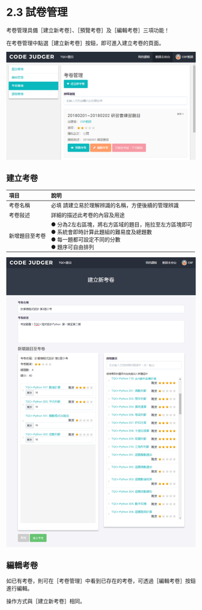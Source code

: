 # 2.3 試卷管理

考卷管理具備［建立新考卷］、［預覽考卷］及［編輯考卷］三項功能！

在考卷管理中點選［建立新考卷］按鈕，即可進入建立考卷的頁面。

![試卷管理](../.gitbook/assets/cjmd02-jiao-shi-zhu-kong-tai-03-kao-juan-guan-li-01-jian-li-xin-kao-juan-02.png)

## 建立考卷

| 項目           | 說明                                                                                                                                                   |
| :------------- | :----------------------------------------------------------------------------------------------------------------------------------------------------- |
| 考卷名稱       | 必填 請建立易於理解辨識的名稱，方便後續的管理辨識                                                                                                      |
| 考卷敍述       | 詳細的描述此考卷的內容及用途                                                                                                                           |
| 新增題目至考卷 | ● 分為2左右區塊，將右方區域的題目，拖拉至左方區塊即可<br> ● 系統會即時計算此題組的難易度及總題數<br>  ● 每一題都可設定不同的分數<br>  ● 題序可自由排列 |

![建立新考卷](../.gitbook/assets/cjmd02-jiao-shi-zhu-kong-tai-03-kao-juan-guan-li-01-jian-li-xin-kao-juan-03.png)

## 編輯考卷

如已有考卷，則可在［考卷管理］中看到已存在的考卷，可透過［編輯考卷］按鈕進行編輯。

操作方式與［建立新考卷］相同。

